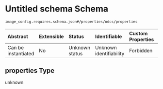 # Untitled schema Schema

```txt
image_config.requires.schema.json#/properties/odcs/properties
```



| Abstract            | Extensible | Status         | Identifiable            | Custom Properties | Additional Properties | Access Restrictions | Defined In                                                                                              |
| :------------------ | :--------- | :------------- | :---------------------- | :---------------- | :-------------------- | :------------------ | :------------------------------------------------------------------------------------------------------ |
| Can be instantiated | No         | Unknown status | Unknown identifiability | Forbidden         | Allowed               | none                | [image\_config.requires.schema.json\*](../out/image_config.requires.schema.json "open original schema") |

## properties Type

unknown
